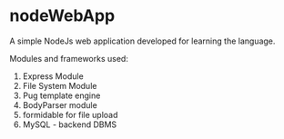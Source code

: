 # nodeWebApp
A simple NodeJs web application developed for learning the language.

Modules and frameworks used:
  1. Express Module
  2. File System Module
  3. Pug template engine
  4. BodyParser module
  5. formidable for file upload
  6. MySQL - backend DBMS
